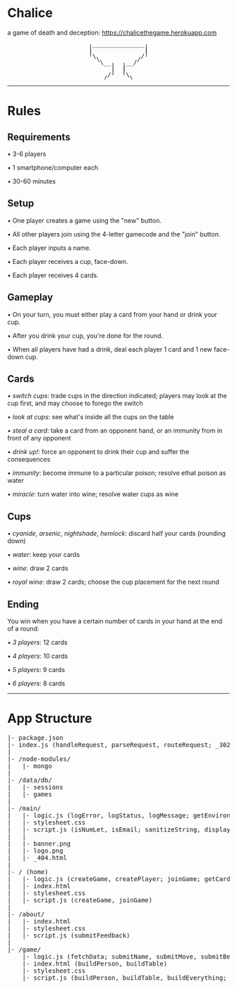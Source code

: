 # Chalice

a game of death and deception: https://chalicethegame.herokuapp.com

<pre style='line-height: 0.5; text-align: center'>
   ______________   
  |              |  
  |              |  
  |              |  
   \            /   
    \          /    
     \__    __/     
        |  |        
        |  |        
        |  |        
       /    \       
      /______\      
</pre>
<hr>

# Rules


## Requirements

• 3-6 players

• 1 smartphone/computer each

• 30-60 minutes



## Setup

• One player creates a game using the "new" button.

• All other players join using the 4-letter gamecode and the "join" button.

• Each player inputs a name.

• Each player receives a cup, face-down.

• Each player receives 4 cards.



## Gameplay

• On your turn, you must either play a card from your hand or drink your cup.

• After you drink your cup, you're done for the round.

• When all players have had a drink, deal each player 1 card and 1 new face-down cup.




## Cards

• *switch cups*: trade cups in the direction indicated; players may look at the cup first, and may choose to forego the switch

• *look at cups*: see what's inside all the cups on the table

• *steal a card*: take a card from an opponent hand, or an immunity from in front of any opponent

• *drink up!*: force an opponent to drink their cup and suffer the consequences

• *immunity*: become immune to a particular poison; resolve ethat poison as water

• *miracle*: turn water into wine; resolve water cups as wine



## Cups

• *cyanide*, *arsenic*, *nightshade*, *hemlock*: discard half your cards (rounding down)

• *water*: keep your cards

• *wine*: draw 2 cards

• *royal wine*: draw 2 cards; choose the cup placement for the next round



## Ending

You win when you have a certain number of cards in your hand at the end of a round:

• *3 players*: 12 cards

• *4 players*: 10 cards

• *5 players*: 9 cards

• *6 players*: 8 cards




<hr>

# App Structure

<pre>
|- package.json
|- index.js (handleRequest, parseRequest, routeRequest; _302, _403, _404)
|
|- /node-modules/
|   |- mongo
|
|- /data/db/
|   |- sessions
|   |- games
|
|- /main/
|   |- logic.js (logError, logStatus, logMessage; getEnvironment, getAsset; isReserved, isNumLet, isBot; renderHTML; generateRandom, chooseRandom, sortRandom; locateIP, sanitizeString, determineSession; retrieveData, storeData)
|   |- stylesheet.css
|   |- script.js (isNumLet, isEmail; sanitizeString, displayError; sendPost)
|   |
|   |- banner.png
|   |- logo.png
|   |- _404.html
|
|- / (home)
|   |- logic.js (createGame, createPlayer; joinGame; getCard, getCup)
|   |- index.html
|   |- stylesheet.css
|   |- script.js (createGame, joinGame)
|
|- /about/
|   |- index.html
|   |- stylesheet.css
|   |- script.js (submitFeedback)
|
|- /game/
    |- logic.js (fetchData; submitName, submitMove, submitBegin; locateMove, identifyMove, enactMove, completeMove; beginRound; getAllPlayers, getActiveOpponents, resolveDrink, isRoundEnd, isGameEnd, shufflePile)
    |- index.html (buildPerson, buildTable)
    |- stylesheet.css
    |- script.js (buildPerson, buildTable, buildEverything; selectCard, unselectCard, moveCard; submitName, submitMove, submitBegin; fetchData)
</pre>
